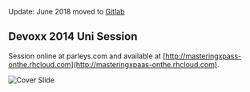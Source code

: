 Update: June 2018 moved to [Gitlab](https://gitlab.com/masteringxpaas)


Devoxx 2014 Uni Session
-----------------------
Session online at parleys.com and available at [http://masteringxpass-onthe.rhcloud.com](http://masteringxpaas-onthe.rhcloud.com).

![Cover Slide](https://github.com/masteringxpaas/presentation-openshift-mastering-xpaas/blob/master/cover.png)

